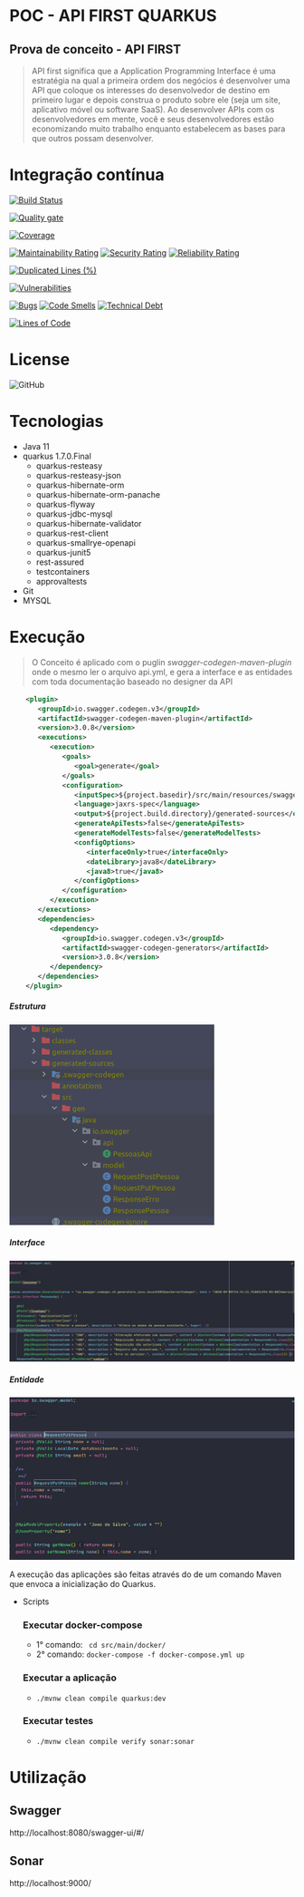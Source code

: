 # POC - API FIRST QUARKUS

## Prova de conceito - API FIRST

> API first significa que a Application Programming Interface  é uma estratégia na qual a primeira ordem dos negócios é desenvolver uma API que coloque os interesses do desenvolvedor de destino em primeiro lugar e depois construa o produto sobre ele (seja um site, aplicativo móvel ou software SaaS). Ao desenvolver APIs com os desenvolvedores em mente, você e seus desenvolvedores estão economizando muito trabalho enquanto estabelecem as bases para que outros possam desenvolver.


# Integração contínua

[![Build Status](https://travis-ci.org/wesleyosantos91/poc-api-first-quarkus.svg?branch=master)](https://travis-ci.org/wesleyosantos91/poc-api-first-quarkus)

[![Quality gate](https://sonarcloud.io/api/project_badges/quality_gate?project=wesleyosantos91_poc-api-first-quarkus)](https://sonarcloud.io/dashboard?id=wesleyosantos91_poc-api-first-quarkus)

[![Coverage](https://sonarcloud.io/api/project_badges/measure?project=wesleyosantos91_poc-api-first-quarkus&metric=coverage)](https://sonarcloud.io/dashboard?id=wesleyosantos91_poc-api-first-quarkus)

[![Maintainability Rating](https://sonarcloud.io/api/project_badges/measure?project=wesleyosantos91_poc-api-first-quarkus&metric=sqale_rating)](https://sonarcloud.io/dashboard?id=wesleyosantos91_poc-api-first-quarkus)
[![Security Rating](https://sonarcloud.io/api/project_badges/measure?project=wesleyosantos91_poc-api-first-quarkus&metric=security_rating)](https://sonarcloud.io/dashboard?id=wesleyosantos91_poc-api-first-quarkus)
[![Reliability Rating](https://sonarcloud.io/api/project_badges/measure?project=wesleyosantos91_poc-api-first-quarkus&metric=reliability_rating)](https://sonarcloud.io/dashboard?id=wesleyosantos91_poc-api-first-quarkus)

[![Duplicated Lines (%)](https://sonarcloud.io/api/project_badges/measure?project=wesleyosantos91_poc-api-first-quarkus&metric=duplicated_lines_density)](https://sonarcloud.io/dashboard?id=wesleyosantos91_poc-api-first-quarkus)

[![Vulnerabilities](https://sonarcloud.io/api/project_badges/measure?project=wesleyosantos91_poc-api-first-quarkus&metric=vulnerabilities)](https://sonarcloud.io/dashboard?id=wesleyosantos91_poc-api-first-quarkus)

[![Bugs](https://sonarcloud.io/api/project_badges/measure?project=wesleyosantos91_poc-api-first-quarkus&metric=bugs)](https://sonarcloud.io/dashboard?id=wesleyosantos91_poc-api-first-quarkus)
[![Code Smells](https://sonarcloud.io/api/project_badges/measure?project=wesleyosantos91_poc-api-first-quarkus&metric=code_smells)](https://sonarcloud.io/dashboard?id=wesleyosantos91_poc-api-first-quarkus)
[![Technical Debt](https://sonarcloud.io/api/project_badges/measure?project=wesleyosantos91_poc-api-first-quarkus&metric=sqale_index)](https://sonarcloud.io/dashboard?id=wesleyosantos91_poc-api-first-quarkus)

[![Lines of Code](https://sonarcloud.io/api/project_badges/measure?project=wesleyosantos91_poc-api-first-quarkus&metric=ncloc)](https://sonarcloud.io/dashboard?id=wesleyosantos91_poc-api-first-quarkus)

# License
![GitHub](https://img.shields.io/github/license/wesleyosantos91/poc-api-first-quarkus)

# Tecnologias
- Java 11
- quarkus 1.7.0.Final
    - quarkus-resteasy
    - quarkus-resteasy-json
    - quarkus-hibernate-orm
    - quarkus-hibernate-orm-panache
    - quarkus-flyway
    - quarkus-jdbc-mysql
    - quarkus-hibernate-validator
    - quarkus-rest-client
    - quarkus-smallrye-openapi
    - quarkus-junit5
    - rest-assured
    - testcontainers
    - approvaltests
 - Git
 - MYSQL

# Execução


> O Conceito é aplicado com o puglin *swagger-codegen-maven-plugin* onde o mesmo ler o arquivo api.yml, e gera a interface e as entidades com toda documentação baseado no designer da API   
```xml
    <plugin>
       <groupId>io.swagger.codegen.v3</groupId>
       <artifactId>swagger-codegen-maven-plugin</artifactId>
       <version>3.0.8</version>
       <executions>
          <execution>
             <goals>
                <goal>generate</goal>
             </goals>
             <configuration>
                <inputSpec>${project.basedir}/src/main/resources/swagger/api.yml</inputSpec>
                <language>jaxrs-spec</language>
                <output>${project.build.directory}/generated-sources</output>
                <generateApiTests>false</generateApiTests>
                <generateModelTests>false</generateModelTests>
                <configOptions>
                   <interfaceOnly>true</interfaceOnly>
                   <dateLibrary>java8</dateLibrary>
                   <java8>true</java8>
                </configOptions>
             </configuration>
          </execution>
       </executions>
       <dependencies>
          <dependency>
             <groupId>io.swagger.codegen.v3</groupId>
             <artifactId>swagger-codegen-generators</artifactId>
             <version>3.0.8</version>
          </dependency>
       </dependencies>
    </plugin>
```
##### Estrutura
![Estrutura](src/main/resources/images/codigo-gerado.png "Estrutura")
##### Interface
![Interface](src/main/resources/images/codigo-gerado-interface.png "Interface")
##### Entidade
![Entidade](src/main/resources/images/codigo-gerado-entidade.png "Entidade")

A execução das aplicações são feitas através do de um comando Maven que envoca a inicialização do Quarkus.

- Scripts
    ### Executar docker-compose
    - 1° comando: ``` cd src/main/docker/``` 
    - 2° comando: ```docker-compose -f docker-compose.yml up``` 
    ### Executar a aplicação
    -  ```./mvnw clean compile quarkus:dev```
    ### Executar testes
    -  ```./mvnw clean compile verify sonar:sonar```
    
# Utilização

## Swagger
http://localhost:8080/swagger-ui/#/

## Sonar
http://localhost:9000/
